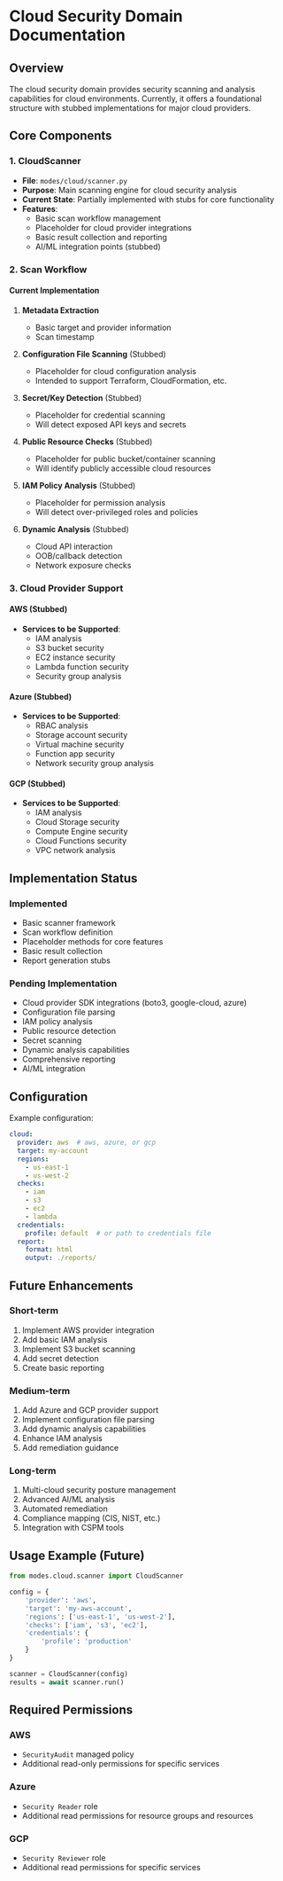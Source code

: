 # Cloud Security Domain Documentation

## Overview
The cloud security domain provides security scanning and analysis capabilities for cloud environments. Currently, it offers a foundational structure with stubbed implementations for major cloud providers.

## Core Components

### 1. CloudScanner
- **File**: `modes/cloud/scanner.py`
- **Purpose**: Main scanning engine for cloud security analysis
- **Current State**: Partially implemented with stubs for core functionality
- **Features**:
  - Basic scan workflow management
  - Placeholder for cloud provider integrations
  - Basic result collection and reporting
  - AI/ML integration points (stubbed)

### 2. Scan Workflow

#### Current Implementation
1. **Metadata Extraction**
   - Basic target and provider information
   - Scan timestamp

2. **Configuration File Scanning** (Stubbed)
   - Placeholder for cloud configuration analysis
   - Intended to support Terraform, CloudFormation, etc.

3. **Secret/Key Detection** (Stubbed)
   - Placeholder for credential scanning
   - Will detect exposed API keys and secrets

4. **Public Resource Checks** (Stubbed)
   - Placeholder for public bucket/container scanning
   - Will identify publicly accessible cloud resources

5. **IAM Policy Analysis** (Stubbed)
   - Placeholder for permission analysis
   - Will detect over-privileged roles and policies

6. **Dynamic Analysis** (Stubbed)
   - Cloud API interaction
   - OOB/callback detection
   - Network exposure checks

### 3. Cloud Provider Support

#### AWS (Stubbed)
- **Services to be Supported**:
  - IAM analysis
  - S3 bucket security
  - EC2 instance security
  - Lambda function security
  - Security group analysis

#### Azure (Stubbed)
- **Services to be Supported**:
  - RBAC analysis
  - Storage account security
  - Virtual machine security
  - Function app security
  - Network security group analysis

#### GCP (Stubbed)
- **Services to be Supported**:
  - IAM analysis
  - Cloud Storage security
  - Compute Engine security
  - Cloud Functions security
  - VPC network analysis

## Implementation Status

### Implemented
- Basic scanner framework
- Scan workflow definition
- Placeholder methods for core features
- Basic result collection
- Report generation stubs

### Pending Implementation
- Cloud provider SDK integrations (boto3, google-cloud, azure)
- Configuration file parsing
- IAM policy analysis
- Public resource detection
- Secret scanning
- Dynamic analysis capabilities
- Comprehensive reporting
- AI/ML integration

## Configuration

Example configuration:
```yaml
cloud:
  provider: aws  # aws, azure, or gcp
  target: my-account
  regions: 
    - us-east-1
    - us-west-2
  checks:
    - iam
    - s3
    - ec2
    - lambda
  credentials:
    profile: default  # or path to credentials file
  report:
    format: html
    output: ./reports/
```

## Future Enhancements

### Short-term
1. Implement AWS provider integration
2. Add basic IAM analysis
3. Implement S3 bucket scanning
4. Add secret detection
5. Create basic reporting

### Medium-term
1. Add Azure and GCP provider support
2. Implement configuration file parsing
3. Add dynamic analysis capabilities
4. Enhance IAM analysis
5. Add remediation guidance

### Long-term
1. Multi-cloud security posture management
2. Advanced AI/ML analysis
3. Automated remediation
4. Compliance mapping (CIS, NIST, etc.)
5. Integration with CSPM tools

## Usage Example (Future)

```python
from modes.cloud.scanner import CloudScanner

config = {
    'provider': 'aws',
    'target': 'my-aws-account',
    'regions': ['us-east-1', 'us-west-2'],
    'checks': ['iam', 's3', 'ec2'],
    'credentials': {
        'profile': 'production'
    }
}

scanner = CloudScanner(config)
results = await scanner.run()
```

## Required Permissions

### AWS
- `SecurityAudit` managed policy
- Additional read-only permissions for specific services

### Azure
- `Security Reader` role
- Additional read permissions for resource groups and resources

### GCP
- `Security Reviewer` role
- Additional read permissions for specific services
